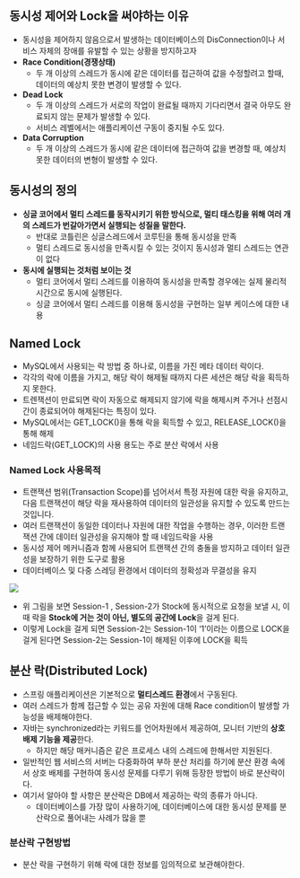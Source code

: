 ## 동시성 제어와 Lock을 써야하는 이유
- 동시성을 제어하지 않음으로서 발생하는 데이터베이스의 DisConnection이나 서비스 자체의 장애를 유발할 수 있는 상황을 방지하고자
- **Race Condition(경쟁상태)**
  - 두 개 이상의 스레드가 동시에 같은 데이터를 접근하여 값을 수정할려고 할때, 데이터의 예상치 못한 변경이 발생할 수 있다.
- **Dead Lock**
  - 두 개 이상의 스레드가 서로의 작업이 완료될 때까지 기다리면서 결국 아무도 완료되지 않는 문제가 발생할 수 있다.
  - 서비스 레벨에서는 애플리케이션 구동이 중지될 수도 있다.
- **Data Corruption**
  - 두 개 이상의 스레드가 동시에 같은 데이터에 접근하여 값을 변경할 때, 예상치 못한 데이터의 변형이 발생할 수 있다.

## 동시성의 정의
- **싱글 코어에서 멀티 스레드를 동작시키기 위한 방식으로, 멀티 태스킹을 위해 여러 개의 스레드가 번갈아가면서 실행되는 성질을 말한다.**
  - 반대로 코틀린은 싱글스레드에서 코루틴을 통해 동시성을 만족
  - 멀티 스레드로 동시성을 만족시킬 수 있는 것이지 동시성과 멀티 스레드는 연관이 없다
- **동시에 실행되는 것처럼 보이는 것**
  - 멀티 코어에서 멀티 스레드를 이용하여 동시성을 만족할 경우에는 실제 물리적 시간으로 동시에 실행된다.
  - 싱글 코어에서 멀티 스레드를 이용해 동시성을 구현하는 일부 케이스에 대한 내용

## Named Lock
- MySQL에서 사용되는 락 방법 중 하나로, 이름을 가진 메타 데이터 락이다.
- 각각의 락에 이름을 가지고, 해당 락이 해제될 때까지 다른 세션은 해당 락을 획득하지 못한다.
- 트렌잭션이 만료되면 락이 자동으로 해제되지 않기에 락을 해제시켜 주거나 선점시간이 종료되어야 해제된다는 특징이 있다.
- MySQL에서는 GET_LOCK()을 통해 락을 획득할 수 있고, RELEASE_LOCK()을 통해 해제
- 네임드락(GET_LOCK)의 사용 용도는 주로 분산 락에서 사용

### Named Lock 사용목적
- 트랜잭션 범위(Transaction Scope)를 넘어서서 특정 자원에 대한 락을 유지하고, 다음 트랜잭션이 해당 락을 재사용하여 데이터의 일관성을 유지할 수 있도록 만드는 것입니다.
- 여러 트랜잭션이 동일한 데이터나 자원에 대한 작업을 수행하는 경우, 이러한 트랜잭션 간에 데이터 일관성을 유지해야 할 때 네임드락을 사용
- 동시성 제어 메커니즘과 함께 사용되어 트랜잭션 간의 충돌을 방지하고 데이터 일관성을 보장하기 위한 도구로 활용
- 데이터베이스 및 다중 스레딩 환경에서 데이터의 정확성과 무결성을 유지

![](https://img1.daumcdn.net/thumb/R1280x0/?scode=mtistory2&fname=https%3A%2F%2Fblog.kakaocdn.net%2Fdn%2FbvV2YX%2FbtrXOsSP9aL%2FYnDhV2PerK4p3l1ZvKKBFK%2Fimg.png)

- 위 그림을 보면  Session-1 , Session-2가 Stock에 동시적으로 요청을 보낼 시, 이때 락을 **Stock에 거는 것이 아닌, 별도의 공간에 Lock**을 걸게 된다.
- 이렇게 Lock을 걸게 되면 Session-2는 Session-1이 ‘1’이라는 이름으로 LOCK을 걸게 된다면 Session-2는 Session-1이 해제된 이후에 LOCK을 획득

## 분산 락(Distributed Lock)
- 스프링 애플리케이션은 기본적으로 **멀티스레드 환경**에서 구동된다.
- 여러 스레드가 함께 접근할 수 있는 공유 자원에 대해 Race condition이 발생할 가능성을 배제해야한다.
- 자바는 synchronized라는 키워드를 언어차원에서 제공하여, 모니터 기반의 **상호배제 기능을 제공**한다.
  - 하지만 해당 매커니즘은 같은 프로세스 내의 스레드에 한해서만 지원된다.
- 일반적인 웹 서비스의 서버는 다중화하여 부하 분산 처리를 하기에 분산 환경 속에서 상호 배제를 구현하여 동시성 문제를 다루기 위해 등장한 방법이 바로 분산락이다.
- 여기서 알아야 할 사항은 분산락은 DB에서 제공하는 락의 종류가 아니다.
  - 데이터베이스를 가장 많이 사용하기에, 데이터베이스에 대한 동시성 문제를 분산락으로 풀어내는 사례가 많을 뿐

### 분산락 구현방법
- 분산 락을 구현하기 위해 락에 대한 정보를 임의적으로 보관해야한다.